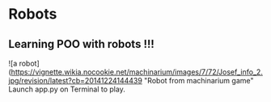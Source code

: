 # Robots

## Learning POO with robots !!!

![a robot](https://vignette.wikia.nocookie.net/machinarium/images/7/72/Josef_info_2.jpg/revision/latest?cb=20141224144439 "Robot from machinarium game"
Launch app.py on Terminal to play.
